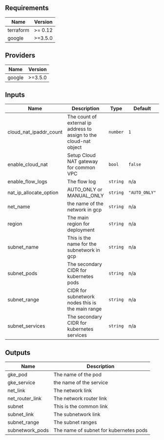 ## Requirements

| Name | Version |
|------|---------|
| terraform | >= 0.12 |
| google | >=3.5.0 |

## Providers

| Name | Version |
|------|---------|
| google | >=3.5.0 |

## Inputs

| Name | Description | Type | Default | Required |
|------|-------------|------|---------|:--------:|
| cloud\_nat\_ipaddr\_count | The count of external ip address to assign to the cloud-nat object | `number` | `1` | no |
| enable\_cloud\_nat | Setup Cloud NAT gateway for common VPC | `bool` | `false` | no |
| enable\_flow\_logs | The flow log | `string` | n/a | yes |
| nat\_ip\_allocate\_option | AUTO\_ONLY or MANUAL\_ONLY | `string` | `"AUTO_ONLY"` | no |
| net\_name | the name of the network in gcp | `string` | n/a | yes |
| region | The main region for deployment | `string` | n/a | yes |
| subnet\_name | This is the name for the subnetwork in gcp | `string` | n/a | yes |
| subnet\_pods | The secondary CIDR for kubernetes pods | `string` | n/a | yes |
| subnet\_range | CIDR for subnetwork nodes this is the main range | `string` | n/a | yes |
| subnet\_services | The secondary CIDR for kubernetes services | `string` | n/a | yes |

## Outputs

| Name | Description |
|------|-------------|
| gke\_pod | The name of the pod |
| gke\_service | the name of the service |
| net\_link | The network link |
| net\_router\_link | The network router link |
| subnet | This is the common link |
| subnet\_link | The subnetwork link |
| subnet\_range | The subnet ranges |
| subnetwork\_pods | The name of subnet for kubernetes pods |

